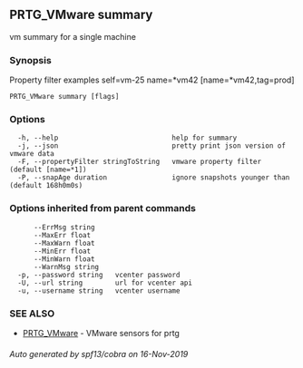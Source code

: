 ## PRTG_VMware summary

vm summary for a single machine

### Synopsis

Property filter examples
	self=vm-25
	name=*vm42
	[name=*vm42,tag=prod]


```
PRTG_VMware summary [flags]
```

### Options

```
  -h, --help                            help for summary
  -j, --json                            pretty print json version of vmware data
  -F, --propertyFilter stringToString   vmware property filter (default [name=*1])
  -P, --snapAge duration                ignore snapshots younger than (default 168h0m0s)
```

### Options inherited from parent commands

```
      --ErrMsg string     
      --MaxErr float      
      --MaxWarn float     
      --MinErr float      
      --MinWarn float     
      --WarnMsg string    
  -p, --password string   vcenter password
  -U, --url string        url for vcenter api
  -u, --username string   vcenter username
```

### SEE ALSO

* [PRTG_VMware](PRTG_VMware.md)	 - VMware sensors for prtg

###### Auto generated by spf13/cobra on 16-Nov-2019
